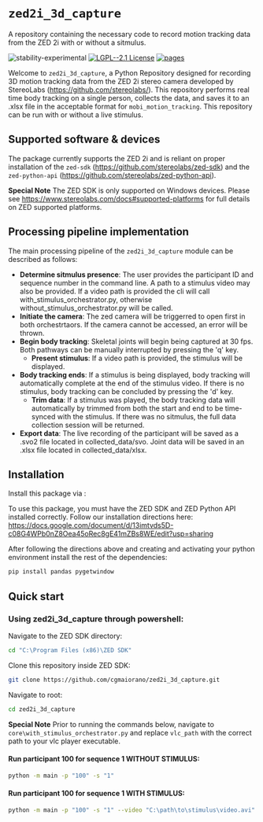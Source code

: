 # `zed2i_3d_capture`

A repository containing the necessary code to record motion tracking data from the ZED 2i with or without a sitmulus.

![stability-experimental](https://img.shields.io/badge/stability-experimental-orange.svg)
[![LGPL--2.1 License](https://img.shields.io/badge/license-LGPL--2.1-blue.svg)](https://github.com/childmindresearch/mobi-motion-tracking/blob/main/LICENSE)
[![pages](https://img.shields.io/badge/api-docs-blue)](https://github.com/cgmaiorano/zed2i_3d_capture)

Welcome to `zed2i_3d_capture`, a Python Repository designed for recording 3D motion tracking data from the ZED 2i stereo camera developed by StereoLabs (https://github.com/stereolabs/). This repository performs real time body tracking on a single person, collects the data, and saves it to an .xlsx file in the acceptable format for `mobi_motion_tracking`. This repository can be run with or without a live stimulus. 

## Supported software & devices

The package currently supports the ZED 2i and is reliant on proper installation of the `zed-sdk` (https://github.com/stereolabs/zed-sdk) and the `zed-python-api` (https://github.com/stereolabs/zed-python-api).

**Special Note**
    The ZED SDK is only supported on Windows devices. Please see https://www.stereolabs.com/docs#supported-platforms for full details on ZED supported platforms.
    

## Processing pipeline implementation

The main processing pipeline of the `zed2i_3d_capture` module can be described as follows:

- **Determine sitmulus presence**: The user provides the participant ID and sequence number in the command line. A path to a stimulus video may also be provided. If a video path is provided the cli will call with_stimulus_orchestrator.py, otherwise without_stimulus_orchestrator.py will be called.
- **Initiate the camera**: The zed camera will be triggerred to open first in both orchestrtaors. If the camera cannot be accessed, an error will be thrown. 
- **Begin body tracking**: Skeletal joints will begin being captured at 30 fps. Both pathways can be manually interrupted by pressing the 'q' key.
    - **Present stimulus**: If a video path is provided, the stimulus will be displayed.
- **Body tracking ends**: If a stimulus is being displayed, body tracking will automatically complete at the end of the stimulus video. If there is no stimulus, body tracking can be concluded by pressing the 'd' key.
    - **Trim data**: If a stimulus was played, the body tracking data will automatically by trimmed from both the start and end to be time-synced with the stimulus. If there was no sitmulus, the full data collection session will be returned.
- **Export data**: The live recording of the participant will be saved as a .svo2 file located in collected_data/svo. Joint data will be saved in an .xlsx file located in collected_data/xlsx.

## Installation

Install this package via :

To use this package, you must have the ZED SDK and ZED Python API installed correctly. Follow our installation directions here: 
https://docs.google.com/document/d/13imtvds5D-c08G4WPb0nZ8Oea45oRec8gE41mZBs8WE/edit?usp=sharing

After following the directions above and creating and activating your python environment install the rest of the dependencies:

```sh
pip install pandas pygetwindow
```

## Quick start

### Using zed2i_3d_capture through powershell:

Navigate to the ZED SDK directory:

```sh
cd "C:\Program Files (x86)\ZED SDK"
```

Clone this repository inside ZED SDK:

```sh
git clone https://github.com/cgmaiorano/zed2i_3d_capture.git
```

Navigate to root:

```sh
cd zed2i_3d_capture
```

**Special Note**
    Prior to running the commands below, navigate to `core\with_stimulus_orchestrator.py` and replace `vlc_path` with the correct path to your vlc player executable.

#### Run participant 100 for sequence 1 WITHOUT STIMULUS:

```sh
python -m main -p "100" -s "1"
```

#### Run participant 100 for sequence 1 WITH STIMULUS:

```sh
python -m main -p "100" -s "1" --video "C:\path\to\stimulus\video.avi"
```

